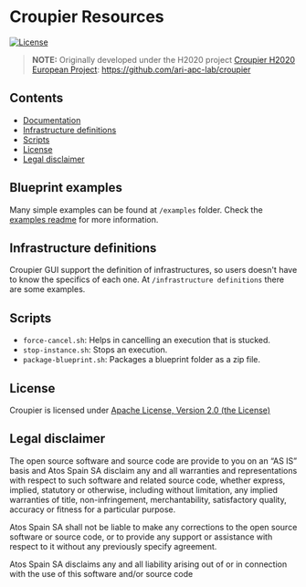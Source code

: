 # Croupier Resources

[![License](https://img.shields.io/badge/License-Apache%202.0-blue.svg)](https://opensource.org/licenses/Apache-2.0)

> **NOTE:** Originally developed under the H2020 project [Croupier H2020 European Project](http://www.croupier.eu/): <https://github.com/ari-apc-lab/croupier>

## Contents

- [Documentation](#blueprint-examples)
- [Infrastructure definitions](#infrastructure-definitions)
- [Scripts](#scripts)
- [License](#license)
- [Legal disclaimer](#legal-disclaimer)

## Blueprint examples

Many simple examples can be found at `/examples` folder. Check the [examples readme](./README.md) for more information.

## Infrastructure definitions

Croupier GUI support the definition of infrastructures, so users doesn't have to know the specifics of each one. At `/infrastructure definitions` there are some examples.

## Scripts

- `force-cancel.sh`: Helps in cancelling an execution that is stucked.
- `stop-instance.sh`: Stops an execution.
- `package-blueprint.sh`: Packages a blueprint folder as a zip file.

## License

Croupier is licensed under [Apache License, Version 2.0 (the License)](./LICENSE)

## Legal disclaimer

The open source software and source code are provide to you on an “AS IS” basis and Atos Spain SA disclaim any and all warranties and representations with respect to such software and related source code, whether express, implied, statutory or otherwise, including without limitation, any implied warranties of title, non-infringement, merchantability, satisfactory quality, accuracy or fitness for a particular purpose.

Atos Spain SA shall not be liable to make any corrections to the open source software or source code, or to provide any support or assistance with respect to it without any previously specify agreement.

Atos Spain SA disclaims any and all liability arising out of or in connection
with the use of this software and/or source code
